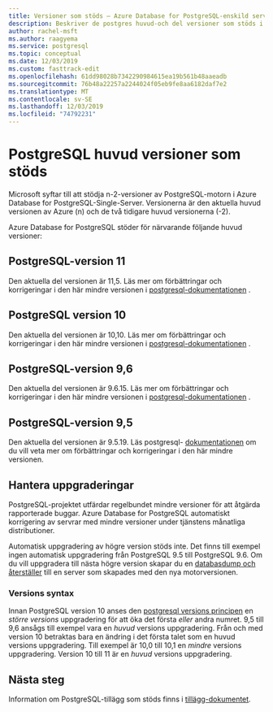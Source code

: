 ```yaml
---
title: Versioner som stöds – Azure Database for PostgreSQL-enskild server
description: Beskriver de postgres huvud-och del versioner som stöds i Azure Database for PostgreSQL-enskild server.
author: rachel-msft
ms.author: raagyema
ms.service: postgresql
ms.topic: conceptual
ms.date: 12/03/2019
ms.custom: fasttrack-edit
ms.openlocfilehash: 61dd98028b7342290984615ea19b561b48aaeadb
ms.sourcegitcommit: 76b48a22257a2244024f05eb9fe8aa6182daf7e2
ms.translationtype: MT
ms.contentlocale: sv-SE
ms.lasthandoff: 12/03/2019
ms.locfileid: "74792231"
---
```

# <a name="supported-postgresql-major-versions"></a>PostgreSQL huvud versioner som stöds
Microsoft syftar till att stödja n-2-versioner av PostgreSQL-motorn i Azure Database for PostgreSQL-Single-Server. Versionerna är den aktuella huvud versionen av Azure (n) och de två tidigare huvud versionerna (-2).

Azure Database for PostgreSQL stöder för närvarande följande huvud versioner:

## <a name="postgresql-version-11"></a>PostgreSQL-version 11
Den aktuella del versionen är 11,5. Läs mer om förbättringar och korrigeringar i den här mindre versionen i [postgresql-dokumentationen](https://www.postgresql.org/docs/11/static/release-11-5.html) .

## <a name="postgresql-version-10"></a>PostgreSQL version 10
Den aktuella del versionen är 10,10. Läs mer om förbättringar och korrigeringar i den här mindre versionen i [postgresql-dokumentationen](https://www.postgresql.org/docs/10/static/release-10-10.html) .

## <a name="postgresql-version-96"></a>PostgreSQL-version 9,6
Den aktuella del versionen är 9.6.15. Läs mer om förbättringar och korrigeringar i den här mindre versionen i [postgresql-dokumentationen](https://www.postgresql.org/docs/9.6/static/release-9-6-15.html) .

## <a name="postgresql-version-95"></a>PostgreSQL-version 9,5
Den aktuella del versionen är 9.5.19. Läs postgresql- [dokumentationen](https://www.postgresql.org/docs/9.5/static/release-9-5-19.html) om du vill veta mer om förbättringar och korrigeringar i den här mindre versionen.

## <a name="managing-upgrades"></a>Hantera uppgraderingar
PostgreSQL-projektet utfärdar regelbundet mindre versioner för att åtgärda rapporterade buggar. Azure Database for PostgreSQL automatiskt korrigering av servrar med mindre versioner under tjänstens månatliga distributioner. 

Automatisk uppgradering av högre version stöds inte. Det finns till exempel ingen automatisk uppgradering från PostgreSQL 9.5 till PostgreSQL 9.6. Om du vill uppgradera till nästa högre version skapar du en [databasdump och återställer](./howto-migrate-using-dump-and-restore.md) till en server som skapades med den nya motorversionen.

### <a name="version-syntax"></a>Versions syntax
Innan PostgreSQL version 10 anses den [postgresql versions principen](https://www.postgresql.org/support/versioning/) en _större versions_ uppgradering för att öka det första _eller_ andra numret. 9,5 till 9,6 ansågs till exempel vara en _huvud_ versions uppgradering. Från och med version 10 betraktas bara en ändring i det första talet som en huvud versions uppgradering. Till exempel är 10,0 till 10,1 en _mindre_ versions uppgradering. Version 10 till 11 är en _huvud_ versions uppgradering.

## <a name="next-steps"></a>Nästa steg
Information om PostgreSQL-tillägg som stöds finns i [tillägg-dokumentet](concepts-extensions.md).

